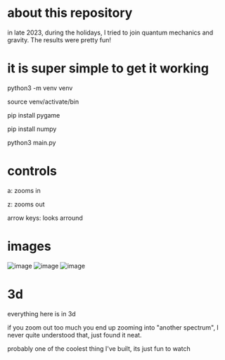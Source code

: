 # about this repository

in late 2023, during the holidays, I tried to join quantum mechanics and gravity. The results were pretty fun! 

# it is super simple to get it working

python3 -m venv venv

source venv/activate/bin

pip install pygame

pip install numpy

python3 main.py

# controls
a: zooms in

z: zooms out

arrow keys: looks arround

# images
![image](https://github.com/user-attachments/assets/0c093274-2bc3-4cd4-959b-eadf5d27646e)
![image](https://github.com/user-attachments/assets/5e061bb7-6a9a-4e25-9c3f-6c0243783fd0)
![image](https://github.com/user-attachments/assets/0192dcb7-f52c-4553-bf89-c9b4a8f83062)

# 3d

everything here is in 3d

if you zoom out too much you end up zooming into "another spectrum", I never quite understood that, just found it neat.

probably one of the coolest thing I've built, its just fun to watch
